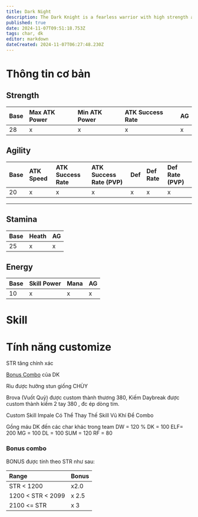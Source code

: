```yaml
---
title: Dark Night
description: The Dark Knight is a fearless warrior with high strength and agility. They use their special abilities to deal powerful physical attacks on enemies with sword type weapons.
published: true
date: 2024-11-07T09:51:18.753Z
tags: char, dk
editor: markdown
dateCreated: 2024-11-07T06:27:48.230Z
---
```


# Thông tin cơ bản

## Strength
| Base | Max ATK Power | Min ATK Power | ATK Success Rate | AG |
|:-----|:--------------|:--------------|:-----------------|:---|
| 28 | x | x | x | x |

## Agility
| Base | ATK Speed | ATK Success Rate | ATK Success Rate (PVP) | Def | Def Rate | Def Rate (PVP) |
|:-----|:----------|:-----------------|:-----------------------|:----|:---------|:---------------|
| 20 | x | x | x | x | x | x |

---

## Stamina
| Base | Heath | AG |
|:-----|:------|:---|
| 25 | x | x |

## Energy
| Base | Skill Power | Mana | AG |
|:-----|:------------|:-----|:---|
| 10 | x | x | x |

# Skill

# Tính năng customize

STR tăng chính xác

[Bonus Combo](#bonus-combo) của DK

Rìu được hưởng stun giống CHÙY

Brova (Vuốt Quỷ) được custom thành thương 380, Kiếm Daybreak được custom thành kiếm 2 tay 380 , đc ép dòng tím.

Custom Skill Impale Có Thể Thay Thế Skill Vũ Khí Để Combo

Gồng máu DK đến các char khác trong team
DW = 120 %
DK = 100
ELF= 200
MG = 100
DL = 100
SUM = 120
RF = 80

### Bonus combo

BONUS được tính theo STR như sau:

| Range | Bonus |
|:---|:-------| 
| STR < 1200 | x2.0 |
| 1200 < STR < 2099 | x 2.5 |
| 2100 <= STR       | x 3 |